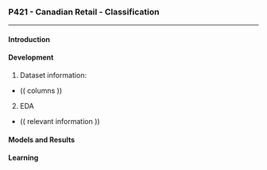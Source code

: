 ### P421 - Canadian Retail - Classification
-----

#### Introduction
 

#### Development
1. Dataset information:
* (( columns ))

2. EDA
* (( relevant information ))

#### Models and Results



#### Learning


